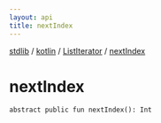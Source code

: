 ```yaml
---
layout: api
title: nextIndex
---
```

[stdlib](../../index.md) / [kotlin](../index.md) / [ListIterator](index.md) / [nextIndex](nextIndex.md)

# nextIndex

```
abstract public fun nextIndex(): Int
```
